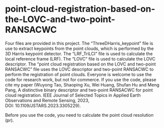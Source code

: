 # point-cloud-registration-based-on-the-LOVC-and-two-point-RANSACWC

 Four files are provided in this project. The “ThreeDHarris_keypoint” file is use to extract keypoints from the point clouds, which is performed by the 3D Harris keypoint detector. The “LRF_TriLCI” file is used to calculate the local reference frame (LRF). The “LOVC” file is used to calculate the LOVC descriptor. The “point cloud registration based on the LOVC and two-point RANSACWC” file uses the LOVC descriptor and two-point RANSACWC to perform the registration of point clouds. 
  Everyone is welcome to use the code for research work, but not for commerce. If you use the code, please cite my paper (Wuyong Tao, Shaoping Xu, Wei Huang, Shufan Hu and Meng Pang, A distinctive binary descriptor and two-point RANSACWC for point cloud registration. IEEE Journal of Selected Topics in Applied Earth Observations and Remote Sensing, 2023, DOI: 10.1109/JSTARS.2023.3305229). 

Before you use the code, you need to calculate the point cloud resolution (pr). 
